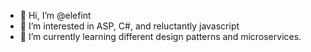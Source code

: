 - 👋 Hi, I’m @elefint
- 👀 I’m interested in ASP, C#, and reluctantly javascript
- 🌱 I’m currently learning different design patterns and microservices.

<!---
elefint/elefint is a ✨ special ✨ repository because its `README.md` (this file) appears on your GitHub profile.
You can click the Preview link to take a look at your changes.
--->
